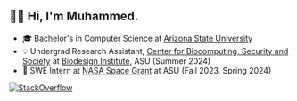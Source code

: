 ## 👋🏻 Hi, I'm Muhammed.

- 🎓 Bachelor's in Computer Science at [Arizona State University](https://www.asu.edu)
- 💡 Undergrad Research Assistant, [Center for Biocomputing, Security and Society](https://biodesign.asu.edu/biocomputing-security-and-society/) at [Biodesign Institute](https://biodesign.asu.edu/), ASU (Summer 2024)
- 🚀 SWE Intern at [NASA Space Grant](https://nasa.asu.edu/node?destination=node) at ASU (Fall 2023, Spring 2024)
<a href="https://stackoverflow.com/users/18450064/muhammed-t" target="_blank">
<img alt="StackOverflow"
src="https://stackoverflow-badge.vercel.app/?userID=18450064" />
</a>
